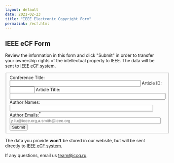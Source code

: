 ```yaml
---
layout: default
date: 2021-02-23
title: "IEEE Electronic Copyright Form"
permalink: /ecf.html
---
```


## IEEE eCF Form

Review the information in this form and click "Submit" in order to transfer
your ownership rights of the intellectual property to IEEE.
The data will be sent to
[IEEE eCF system](https://www.ieee.org/publications/rights/copyright-main.html).

<script src="//code.jquery.com/jquery-1.9.0.min.js"></script>
<script>
var data = {
  2022: {
    record: 53703,
    title: '2022 International Conference on Code Quality (ICCQ)',
    papers: {
      1: {
        'title': 'Foreword of Organizers',
        'authors': 'Yegor Bugayenko'
      },
      3: {
        'title': 'To What Extent Can Code Quality be Improved by Eliminating Test Smells?',
        'authors': 'Haitao Wu, Ruidi Yin, Jianhua Gao, Zijie Huang and Huajun Huang'
      },
      6: {
        'title': 'Method Name Prediction for Automatically Generated Unit Tests',
        'authors': 'Maxim Petukhov, Evelina Gudauskayte, Arman Kaliyev, Mikhail Oskin, Dmitry Ivanov and Qianxiang Wang'
      },
      11: {
        'title': 'Quasi-Dominators and Random Selection in Mutation Testing',
        'authors': 'Rowland Pitts'
      },
    }
  },
  2023: {
    record: 57276,
    title: '2023 International Conference on Code Quality (ICCQ)',
    papers: {
      1: {
        'title': 'Foreword of Organizers',
        'authors': 'Yegor Bugayenko'
      },
      7753: {
        'title': 'Mutant Selection Strategies in Mutation Testing',
        'authors': 'Rowland Pitts'
      },
      3092: {
        'title': 'Understanding Software Performance Challenges - An Empirical Study on Stack Overflow',
        'authors': 'Deema Alshoaibi, Mohamed Wiem Mkaouer'
      },
      2342: {
        'title': 'Machine Learning Analysis for Software Quality Test',
        'authors': 'Al Khan, Remudin Reshid Mekuria, Ruslan Isaev'
      },
      7615: {
        'title': 'Test-based and metric-based evaluation of code generation models for practical question answering',
        'authors': 'Sergey Kovalchuk, Dmitriy Fedrushkov, Vadim Lomshakov, Artem Aliev'
      },
    }
  }
};
$(function() {
  let p = new URLSearchParams(window.location.search);
  let d = data[new Date().getFullYear()];
  if (d == undefined) {
    window.location.href = "/ecf-help.html";
  }
  let id = p.get('id');
  if (id == undefined) {
    window.location.href = "/ecf-help.html";
  }
  aid = parseInt(id);
  var details = d.papers[aid];
  if (details == undefined) {
    window.location.href = "/ecf-help.html";
  }
  $('input[name="ArtSource"]').val(d.record);
  $('input[name="PubTitle"]').val(d.title);
  $('input[name="ArtId"]').val(aid);
  $('input[name="ArtTitle"]').val(details.title);
  $('input[name="AuthName"]').val(details.authors);
});
</script>

<form action="https://ecopyright.ieee.org/ECTT/IntroPage.jsp" method="post">
  <fieldset>
    <input type="hidden" name="ArtSource" value=""/>
    <input type="hidden" name="rtrnurl" value="https://www.iccq.ru/ecf-success.html"/>
    <label>Conference Title:</label>
    <input type="text" required readonly size="50" name="PubTitle" value=""/>
    <label>Article ID:</label>
    <input type="text" required readonly size="7" name="ArtId" value=""/>
    <label>Article Title:</label>
    <input type="text" required readonly size="60" name="ArtTitle" value=""/>
    <label>Author Names:</label>
    <input type="text" required readonly size="55" name="AuthName" value=""/>
    <label>Author Emails:<sup class='firebrick'>*</sup></label>
    <input type="text" size="58" name="AuthEmail" placeholder="y.liu@ieee.org,a.smith@ieee.org"/>
    <label></label>
    <input name="Submit" type="submit" value="Submit"/>
  </fieldset>
</form>

The data you provide **won't** be stored in our website, but
will be sent directly to 
[IEEE eCF system](https://www.ieee.org/publications/rights/copyright-main.html).

If any questions, email us [team@iccq.ru](mailto:team@iccq.ru).
